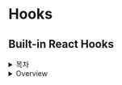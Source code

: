 # Hooks

## Built-in React Hooks

<details>
	<summary>목차</summary>

- [ ] use
- [x] useCallback
- [x] useContext
- [ ] useDebugValue
- [x] useDeferredValue
- [ ] useEffect
- [ ] useId
- [ ] useImperativeHandle
- [ ] useInsertionEffect
- [x] useLayoutEffect
- [ ] useMemo
- [ ] useOptimistic
- [ ] useReducer
- [ ] useRef
- [ ] useState
- [ ] useSyncExternalStore
- [ ] useTransition

</details>

<details>
	<summary>Overview</summary>

### 1. State Hooks
> 컴포넌트가 정보를 기억하게 한다. e.g. 유저 입력값

- useState: 직접 변경할 수 있는 상태값을 선언
- useReducer: reducer 함수를 통해 업데이트할 수 있는 상태값을 선언

### 2. Context Hooks
> props를 사용하지 않고도 멀리 떨어진 부모 컴포넌트에서 정보를 받을 수 있다. e.g. theme 값

- useContext: context를 읽고, 구독할 수 있다

### 3. Ref Hooks
> 컴포넌트가 렌더링에 필요하지 않은 정보를 보관하게 한다. e.g. DOM node, timeout ID

- state와 다르게 ref를 변경해도 리렌더링을 유발하지 않는다
- React 패러다임에서 잠깐 빠져나올 수 있다. (built-in 브라우저 API 사용할 때 등등)

종류
- useRef: ref 객체를 선언한다. (주로 DOM node를 담는데 사용됨)
- useImperativeHandle: ref를 커스터마이즈하는데 사용되나 거의 쓰이지 않음

### 4. Effect Hooks
> 컴포넌트가 외부 시스템과 연결하고 동기화하게 한다. e.g. 네트워크, DOM, 애니메이션, 타 UI 라이브러리 위젯 등

- useEffect: 외부 시스템과 컴포넌트를 연결
  - 외부 시스템과 상호작용하지 않는다면, effect가 필요하지 않을 지도 모른다
- useLayoutEffect: 브라우저가 리페인트 하기 전에 발동된다. (레이아웃 계산 가능)
- useInsertionEffect: DOM을 바꾸기 전에 발동된다. (타사 라이브러리들이 동적 CSS를 삽입 가능)

### 5. Performance Hooks
> 불필요한 리렌더링을 생략하거나, 캐시된 연산을 재사용하게 한다

- useMemo: 비용이 큰 연산 결과(값)를 캐싱
- useCallback: 함수를 캐싱

blocking update, non-blocking update
- blocking update: `input에 타이핑하는 것` (UI에 즉각 반영 필요하므로 UI 중단)
- non-blocking update: `차트 업데이트` (변경을 위해 UI를 중단할 필요까지는 없다)

rendering 우선순위에 영향
- useTransition: state transition을 non-blocking하게 설정하여 다른 업데이트를 우선할 수 있음
- useDeferredValue: UI의 상대적으로 덜 중요한 부분(값)의 업데이트를 지연시킬 수 있음

### 6. Resource Hooks
> 컴포넌트가 state로 저장하지 않고도 Promise나 Context에서 값을 읽게 해준다

- use: Promise나 Context 에서 값을 읽게 한다

### 7. 기타
> 어플리케이션 코드보다는 라이브러리를 만드는데 주로 사용되는 훅들

- useDebugValue: 커스텀 훅에 대해 React dev tools에서 따로 표시 가능
- useId: 컴포넌트가 unique ID를 연결할 수 있게 한다 (주로 접근성 API와 함께 사용)
- useSyncExternalStore: 컴포넌트가 외부 스토어에 구독할 수 있게 한다

</details>
